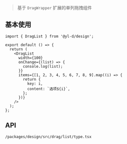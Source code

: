 > 基于 `DragWrapper` 扩展的单列拖拽组件

## 基本使用

```tsx | react | var(--bg-color-2)
import { DragList } from '@yl-d/design';

export default () => {
  return (
    <DragList
      width={100}
      onChange={(list) => {
        console.log(list);
      }}
      items={[1, 2, 3, 4, 5, 6, 7, 8, 9].map((i) => {
        return {
          key: i,
          content: `选项${i}`,
        };
      })}
    />
  );
};
```

## API

```API
/packages/design/src/drag/list/type.tsx
```